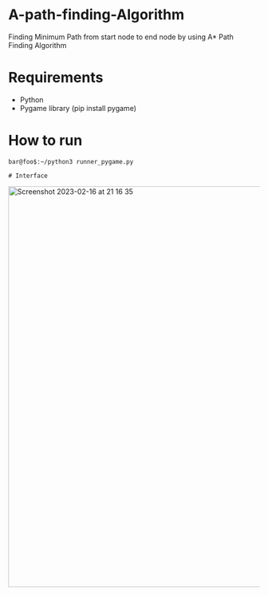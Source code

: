 # A-path-finding-Algorithm

Finding Minimum Path from start node to end node by using A* Path Finding Algorithm

# Requirements
- Python
- Pygame library (pip install pygame)

# How to run
```
bar@foo$:~/python3 runner_pygame.py

# Interface
```
<img width="803" alt="Screenshot 2023-02-16 at 21 16 35" src="https://user-images.githubusercontent.com/85355663/219453255-5d5578a2-b07e-490b-8c7e-52835a70589b.png">

